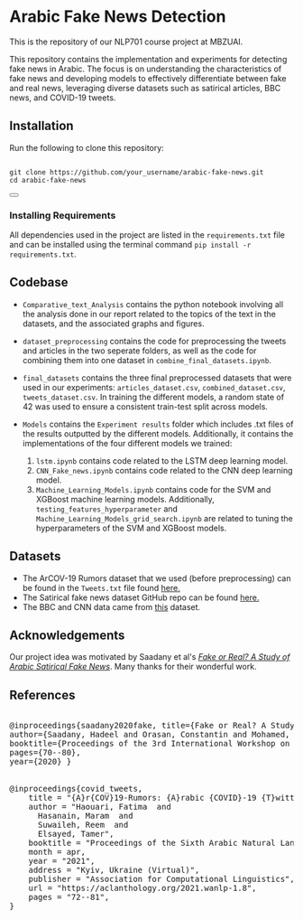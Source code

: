 # Arabic Fake News Detection

This is the repository of our NLP701 course project at MBZUAI.

This repository contains the implementation and experiments for detecting fake news in Arabic. The focus is on understanding the characteristics of fake news and developing models to effectively differentiate between fake and real news, leveraging diverse datasets such as satirical articles, BBC news, and COVID-19 tweets.

## Installation

Run the following to clone this repository:

<pre>
<code>
git clone https://github.com/your_username/arabic-fake-news.git
cd arabic-fake-news
</code>
<button onclick="copyToClipboard(this.previousElementSibling.innerText)"></button>
</pre>

### Installing Requirements

All dependencies used in the project are listed in the `requirements.txt` file and can be installed using the terminal command `pip install -r requirements.txt`.

<!--## Usage
To Run the experiments please run the following code,
-

<pre>
<code>

</code>
<button onclick="copyToClipboard(this.previousElementSibling.innerText)"></button>
</pre> -->

<!-- ## Experiments

For our paper, we ran the following experiments with each model (SVM, XGBoost, LSTM, and CNN) to perform consistent comparisons

| Train    | Test     |
| -------- | -------- |
| Articles | Articles |
| Articles | Tweets   |
| Tweets   | Tweets   |
| Tweets   | Articles |
| Both     | Both     | -->

## Codebase

- `Comparative_text_Analysis` contains the python notebook involving all the analysis done in our report related to the topics of the text in the datasets, and the associated graphs and figures.
- `dataset_preprocessing` contains the code for preprocessing the tweets and articles in the two seperate folders, as well as the code for combining them into one dataset in `combine_final_datasets.ipynb`.
- `final_datasets` contains the three final preprocessed datasets that were used in our experiments: `articles_dataset.csv`, `combined_dataset.csv`, `tweets_dataset.csv`. In training the different models, a random state of 42 was used to ensure a consistent train-test split across models.
- `Models` contains the `Experiment results` folder which includes .txt files of the results outputted by the different models. Additionally, it contains the implementations of the four different models we trained:

  1. `lstm.ipynb` contains code related to the LSTM deep learning model.
  2. `CNN_Fake_news.ipynb` contains code related to the CNN deep learning model.
  3. `Machine_Learning_Models.ipynb` contains code for the SVM and XGBoost machine learning models.
     Additionally, `testing_features_hyperparameter` and `Machine_Learning_Models_grid_search.ipynb` are related to tuning the hyperparameters of the SVM and XGBoost models.

## Datasets

- The ArCOV-19 Rumors dataset that we used (before preprocessing) can be found in the `Tweets.txt` file found [here.](https://gitlab.com/bigirqu/ArCOV-19/-/tree/master/ArCOV19-Rumors/tweet_verification?ref_type=heads)
- The Satirical fake news dataset GitHub repo can be found [here.](https://github.com/sadanyh/Arabic-Satirical-Fake-News-Dataset)
- The BBC and CNN data came from [this](https://sourceforge.net/projects/ar-text-mining/files/Arabic-Corpora/) dataset.

## Acknowledgements

Our project idea was motivated by Saadany et al's [ _Fake or Real? A Study of Arabic Satirical Fake News_](https://aclanthology.org/2020.rdsm-1.7/). Many thanks for their wonderful work.

## References

<pre>
<!-- <code> -->
@inproceedings{saadany2020fake, title={Fake or Real? A Study of Arabic Satirical Fake News},
author={Saadany, Hadeel and Orasan, Constantin and Mohamed, Emad},
booktitle={Proceedings of the 3rd International Workshop on Rumours and Deception in Social Media (RDSM)},
pages={70--80},
year={2020} }


@inproceedings{covid_tweets,
    title = "{A}r{COV}19-Rumors: {A}rabic {COVID}-19 {T}witter Dataset for Misinformation Detection",
    author = "Haouari, Fatima  and
      Hasanain, Maram  and
      Suwaileh, Reem  and
      Elsayed, Tamer",
    booktitle = "Proceedings of the Sixth Arabic Natural Language Processing Workshop",
    month = apr,
    year = "2021",
    address = "Kyiv, Ukraine (Virtual)",
    publisher = "Association for Computational Linguistics",
    url = "https://aclanthology.org/2021.wanlp-1.8",
    pages = "72--81",
}

<!-- </code> -->
</pre>
